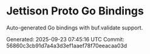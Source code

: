 # Jettison Proto Go Bindings

Auto-generated Go bindings with buf.validate support.

Generated: 2025-09-23 07:45:16 UTC
Commit: 56860c3cb91d7a4a3d3ef1aaef78f70eeacaa03d
